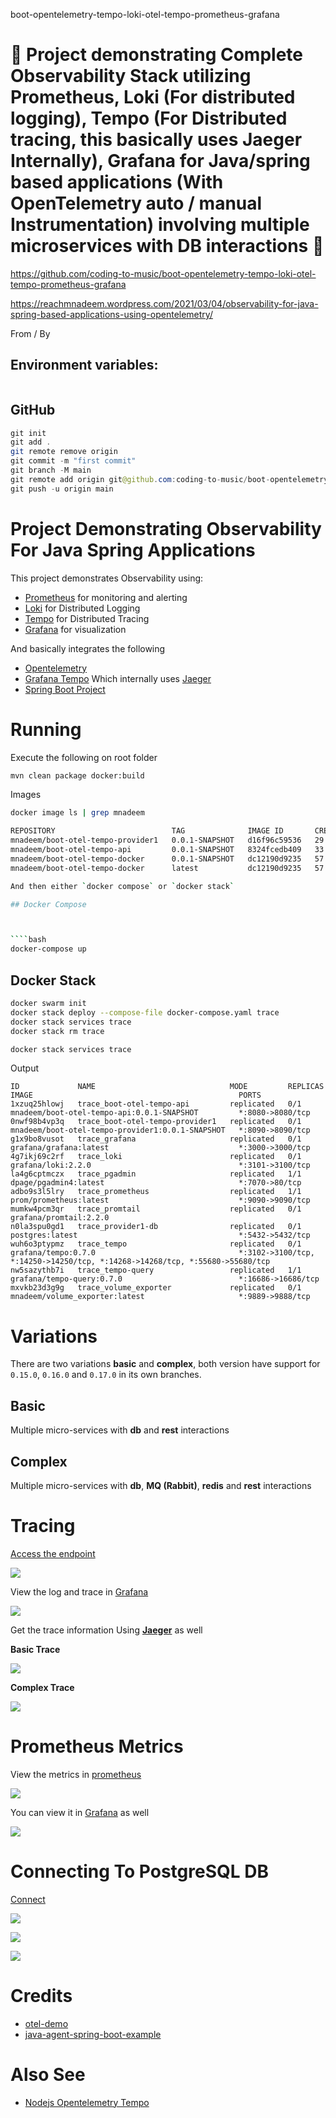  boot-opentelemetry-tempo-loki-otel-tempo-prometheus-grafana

# 🚀 Project demonstrating Complete Observability Stack utilizing Prometheus, Loki (For distributed logging), Tempo (For Distributed tracing, this basically uses Jaeger Internally), Grafana for Java/spring based applications (With OpenTelemetry auto / manual Instrumentation) involving multiple microservices with DB interactions 🚀

https://github.com/coding-to-music/boot-opentelemetry-tempo-loki-otel-tempo-prometheus-grafana

https://reachmnadeem.wordpress.com/2021/03/04/observability-for-java-spring-based-applications-using-opentelemetry/

From / By 

## Environment variables:

```java

```

## GitHub

```java
git init
git add .
git remote remove origin
git commit -m "first commit"
git branch -M main
git remote add origin git@github.com:coding-to-music/boot-opentelemetry-tempo-loki-otel-tempo-prometheus-grafana.git
git push -u origin main
```

# Project Demonstrating Observability For Java Spring Applications

This project demonstrates Observability using:

* [Prometheus](https://prometheus.io/) for monitoring and alerting
* [Loki](https://grafana.com/oss/loki/) for Distributed Logging
* [Tempo](https://grafana.com/oss/tempo/) for Distributed Tracing
* [Grafana](https://grafana.com/) for visualization

And basically integrates the following

* [Opentelemetry](https://opentelemetry.io/)
* [Grafana Tempo](https://grafana.com/oss/tempo/) Which internally uses [Jaeger](https://www.jaegertracing.io/)
* [Spring Boot Project](https://spring.io/projects/spring-boot)


# Running

Execute the following on root folder

````bash
mvn clean package docker:build
````

Images

````bash
docker image ls | grep mnadeem

````


```bash
REPOSITORY                          TAG              IMAGE ID       CREATED          SIZE
mnadeem/boot-otel-tempo-provider1   0.0.1-SNAPSHOT   d16f96c59536   29 seconds ago   168MB
mnadeem/boot-otel-tempo-api         0.0.1-SNAPSHOT   8324fcedb409   33 seconds ago   148MB
mnadeem/boot-otel-tempo-docker      0.0.1-SNAPSHOT   dc12190d9235   57 seconds ago   129MB
mnadeem/boot-otel-tempo-docker      latest           dc12190d9235   57 seconds ago   129MB

And then either `docker compose` or `docker stack`

## Docker Compose



````bash
docker-compose up
````

## Docker Stack

````bash
docker swarm init
docker stack deploy --compose-file docker-compose.yaml trace
docker stack services trace
docker stack rm trace
````

```bash
docker stack services trace
```

Output

```
ID             NAME                              MODE         REPLICAS   IMAGE                                              PORTS
1xzuq25hlowj   trace_boot-otel-tempo-api         replicated   0/1        mnadeem/boot-otel-tempo-api:0.0.1-SNAPSHOT         *:8080->8080/tcp
0nwf98b4vp3q   trace_boot-otel-tempo-provider1   replicated   0/1        mnadeem/boot-otel-tempo-provider1:0.0.1-SNAPSHOT   *:8090->8090/tcp
g1x9bo8vusot   trace_grafana                     replicated   0/1        grafana/grafana:latest                             *:3000->3000/tcp
4g7ikj69c2rf   trace_loki                        replicated   0/1        grafana/loki:2.2.0                                 *:3101->3100/tcp
la4g6cptmczx   trace_pgadmin                     replicated   1/1        dpage/pgadmin4:latest                              *:7070->80/tcp
adbo9s3l5lry   trace_prometheus                  replicated   1/1        prom/prometheus:latest                             *:9090->9090/tcp
mumkw4pcm3qr   trace_promtail                    replicated   0/1        grafana/promtail:2.2.0                             
n0la3spu0gd1   trace_provider1-db                replicated   0/1        postgres:latest                                    *:5432->5432/tcp
wuh6o3ptypmz   trace_tempo                       replicated   0/1        grafana/tempo:0.7.0                                *:3102->3100/tcp, *:14250->14250/tcp, *:14268->14268/tcp, *:55680->55680/tcp
nw5sazythb7i   trace_tempo-query                 replicated   1/1        grafana/tempo-query:0.7.0                          *:16686->16686/tcp
mxvkb23d3g9g   trace_volume_exporter             replicated   0/1        mnadeem/volume_exporter:latest                     *:9889->9888/tcp
```

# Variations 

There are two variations **basic** and **complex**, both version have support for `0.15.0`, `0.16.0` and `0.17.0` in its own branches.

## Basic

Multiple micro-services with **db** and **rest** interactions

## Complex

Multiple micro-services with **db**, **MQ (Rabbit)**, **redis** and **rest** interactions

# Tracing

[Access the endpoint](http://localhost:8080/flights)

![](docs/img/access-flights.png)

View the log and trace in [Grafana](http://localhost:3000/explore)

![](docs/img/grafana-loki-trace.png)


Get the trace information Using **[Jaeger](http://localhost:16686/search)** as well

**Basic Trace**

![](docs/img/jaeger-trace.png)

**Complex Trace**

![](docs/img/jaeger-trace-complex.png)


# Prometheus Metrics

View the metrics in [prometheus](http://localhost:9090/graph?g0.expr=&g0.tab=1&g0.stacked=0&g0.range_input=1h)

![](docs/img/prometheus-metrics.png)

You can view it in [Grafana](http://localhost:3000/explore?orgId=1&left=%5B%22now-1h%22,%22now%22,%22Prometheus%22,%7B%22expr%22:%22http_server_requests_seconds_count%22,%22requestId%22:%22Q-0a6b4a46-2eeb-428a-b98d-0170a5fe4900-0A%22%7D%5D) as well

![](docs/img/grafana-prom-metrics.png)


# Connecting To PostgreSQL DB

[Connect](http://localhost:7070/login?next=%2F)

![](docs/img/pgAdminlogin.png)

![](docs/img/pgAdmingServer.png)

![](docs/img/pgAdminDb.png)


# Credits

* [otel-demo](https://github.com/williewheeler/otel-demo)
* [java-agent-spring-boot-example](https://github.com/objectiser/java-agent-spring-boot-example)


# Also See
* [Nodejs Opentelemetry Tempo](https://github.com/mnadeem/nodejs-opentelemetry-tempo)
